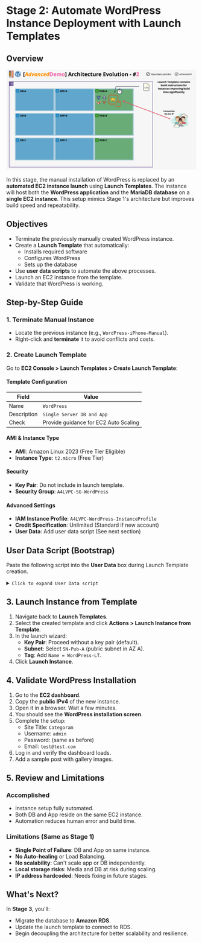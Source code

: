 # Stage 2: Automate WordPress Instance Deployment with Launch Templates

## Overview

![alt text](image-18.png)

In this stage, the manual installation of WordPress is replaced by an **automated EC2 instance launch** using **Launch Templates**. The instance will host both the **WordPress application** and the **MariaDB database** on a **single EC2 instance**. This setup mimics Stage 1's architecture but improves build speed and repeatability.

## Objectives

- Terminate the previously manually created WordPress instance.
- Create a **Launch Template** that automatically:
  - Installs required software
  - Configures WordPress
  - Sets up the database
- Use **user data scripts** to automate the above processes.
- Launch an EC2 instance from the template.
- Validate that WordPress is working.

## Step-by-Step Guide

### 1. Terminate Manual Instance

- Locate the previous instance (e.g., `WordPress-iPhone-Manual`).
- Right-click and **terminate** it to avoid conflicts and costs.

### 2. Create Launch Template

Go to **EC2 Console > Launch Templates > Create Launch Template**:

#### Template Configuration

| Field       | Value                                 |
| ----------- | ------------------------------------- |
| Name        | `WordPress`                           |
| Description | `Single Server DB and App`            |
| Check       | Provide guidance for EC2 Auto Scaling |

#### AMI & Instance Type

- **AMI**: Amazon Linux 2023 (Free Tier Eligible)
- **Instance Type**: `t2.micro` (Free Tier)

#### Security

- **Key Pair**: Do not include in launch template.
- **Security Group**: `A4LVPC-SG-WordPress`

#### Advanced Settings

- **IAM Instance Profile**: `A4LVPC-WordPress-InstanceProfile`
- **Credit Specification**: Unlimited (Standard if new account)
- **User Data**: Add user data script (See next section)

## User Data Script (Bootstrap)

Paste the following script into the **User Data** box during Launch Template creation.

<details>
<summary><code>Click to expand User Data script</code></summary>

```bash
#!/bin/bash -xe

# Fetch sensitive values from AWS Systems Manager Parameter Store
DBPassword=$(aws ssm get-parameters --region us-east-1 --names /A4L/Wordpress/DBPassword --with-decryption --query Parameters[0].Value)
DBPassword=`echo $DBPassword | sed -e 's/^"//' -e 's/"$//'`

DBRootPassword=$(aws ssm get-parameters --region us-east-1 --names /A4L/Wordpress/DBRootPassword --with-decryption --query Parameters[0].Value)
DBRootPassword=`echo $DBRootPassword | sed -e 's/^"//' -e 's/"$//'`

DBUser=$(aws ssm get-parameters --region us-east-1 --names /A4L/Wordpress/DBUser --query Parameters[0].Value)
DBUser=`echo $DBUser | sed -e 's/^"//' -e 's/"$//'`

DBName=$(aws ssm get-parameters --region us-east-1 --names /A4L/Wordpress/DBName --query Parameters[0].Value)
DBName=`echo $DBName | sed -e 's/^"//' -e 's/"$//'`

DBEndpoint=$(aws ssm get-parameters --region us-east-1 --names /A4L/Wordpress/DBEndpoint --query Parameters[0].Value)
DBEndpoint=`echo $DBEndpoint | sed -e 's/^"//' -e 's/"$//'`

# Install dependencies
dnf -y update
dnf install wget php-mysqlnd httpd php-fpm php-mysqli mariadb105-server php-json php php-devel stress -y

# Enable and start services
systemctl enable httpd
systemctl enable mariadb
systemctl start httpd
systemctl start mariadb

# Set MySQL root password
mysqladmin -u root password $DBRootPassword

# Download and extract WordPress
wget http://wordpress.org/latest.tar.gz -P /var/www/html
cd /var/www/html
tar -zxvf latest.tar.gz
cp -rvf wordpress/* .
rm -R wordpress
rm latest.tar.gz

# Configure WordPress
cp ./wp-config-sample.php ./wp-config.php
sed -i "s/'database_name_here'/'$DBName'/g" wp-config.php
sed -i "s/'username_here'/'$DBUser'/g" wp-config.php
sed -i "s/'password_here'/'$DBPassword'/g" wp-config.php
sed -i "s/'localhost'/'$DBEndpoint'/g" wp-config.php

# Adjust permissions
usermod -a -G apache ec2-user
chown -R ec2-user:apache /var/www
chmod 2775 /var/www
find /var/www -type d -exec chmod 2775 {} \;
find /var/www -type f -exec chmod 0664 {} \;

# Setup database schema and user
echo "CREATE DATABASE $DBName;" >> /tmp/db.setup
echo "CREATE USER '$DBUser'@'localhost' IDENTIFIED BY '$DBPassword';" >> /tmp/db.setup
echo "GRANT ALL ON $DBName.* TO '$DBUser'@'localhost';" >> /tmp/db.setup
echo "FLUSH PRIVILEGES;" >> /tmp/db.setup
mysql -u root --password=$DBRootPassword < /tmp/db.setup
rm /tmp/db.setup
```

</details>

## 3. Launch Instance from Template

1. Navigate back to **Launch Templates**.
2. Select the created template and click **Actions > Launch Instance from Template**.
3. In the launch wizard:
   - **Key Pair**: Proceed without a key pair (default).
   - **Subnet**: Select `SN-Pub-A` (public subnet in AZ A).
   - **Tag**: Add `Name = WordPress-LT`.
4. Click **Launch Instance**.

## 4. Validate WordPress Installation

1. Go to the **EC2 dashboard**.
2. Copy the **public IPv4** of the new instance.
3. Open it in a browser. Wait a few minutes.
4. You should see the **WordPress installation screen**.
5. Complete the setup:
   - Site Title: `Categoram`
   - Username: `admin`
   - Password: (same as before)
   - Email: `test@test.com`
6. Log in and verify the dashboard loads.
7. Add a sample post with gallery images.

## 5. Review and Limitations

### Accomplished

- Instance setup fully automated.
- Both DB and App reside on the same EC2 instance.
- Automation reduces human error and build time.

### Limitations (Same as Stage 1)

- **Single Point of Failure**: DB and App on same instance.
- **No Auto-healing** or Load Balancing.
- **No scalability**: Can't scale app or DB independently.
- **Local storage risks**: Media and DB at risk during scaling.
- **IP address hardcoded**: Needs fixing in future stages.

## What's Next?

In **Stage 3**, you'll:

- Migrate the database to **Amazon RDS**.
- Update the launch template to connect to RDS.
- Begin decoupling the architecture for better scalability and resilience.
